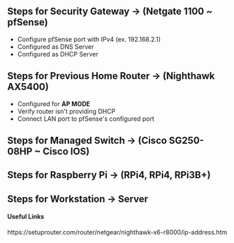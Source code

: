 ## Steps for Security Gateway -> (Netgate 1100 ~ pfSense)
- Configure pfSense port with IPv4 (ex. 192.168.2.1)
- Configured as DNS Server
- Configured as DHCP Server

## Steps for Previous Home Router -> (Nighthawk AX5400)
- Configured for **AP MODE**
- Verify router isn't providing DHCP
- Connect LAN port to pfSense's configured port

## Steps for Managed Switch -> (Cisco SG250-08HP ~ Cisco IOS)

## Steps for Raspberry Pi -> (RPi4, RPi4, RPi3B+)

## Steps for Workstation -> Server


#### Useful Links
<p>https://setuprouter.com/router/netgear/nighthawk-x6-r8000/ip-address.htm</p>
